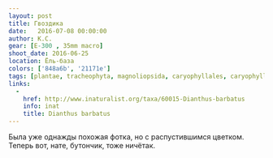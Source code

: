 ```yaml
---
layout: post
title: Гвоздика
date:   2016-07-08 00:00:00
author: К.С.
gear: [E-300 , 35mm macro]
shoot_date: 2016-06-25
location: Ёль-база
colors: ['848a6b', '21171e']
tags: [plantae, tracheophyta, magnoliopsida, caryophyllales, caryophyllaceae, dianthus, dianthus barbatus]
links:
  -
    href: http://www.inaturalist.org/taxa/60015-Dianthus-barbatus
    info: inat
    title: Dianthus barbatus
---
```


Была уже однажды похожая фотка, но с распустившимся цветком. Теперь вот, нате, бутончик, тоже ничётак.
